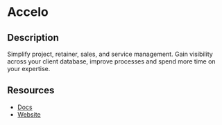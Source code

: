 # Accelo

## Description
Simplify project, retainer, sales, and service management. Gain visibility across your client database, improve processes and spend more time on your expertise.

## Resources
* [Docs](https://api.accelo.com/docs)
* [Website](accelo.com)